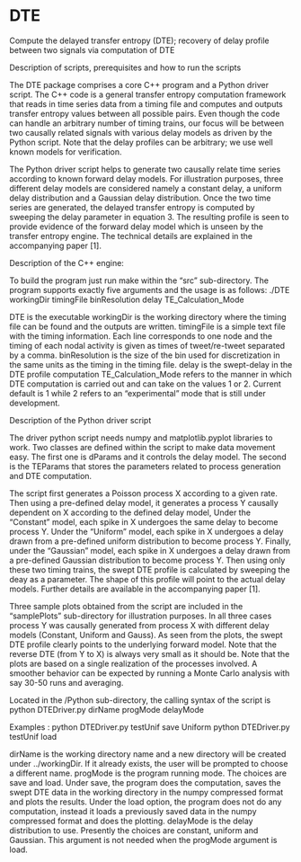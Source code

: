 # DTE
Compute the delayed transfer entropy (DTE); recovery of delay profile between two signals via computation of DTE

Description of scripts, prerequisites and  how to run the scripts


The DTE package comprises a core C++ program and a Python driver script. The C++ code is a general transfer entropy computation framework that reads in  time series data from a timing file and computes and outputs  transfer entropy values between all possible pairs. Even though the code can handle an arbitrary number of timing trains, our focus will be between two causally related signals with various delay models as driven by the Python script. Note that the delay profiles can be arbitrary; we use well known models for verification. 

The Python driver script helps to generate two causally relate time series according to known forward delay models. For illustration purposes, three different delay models are considered namely a constant delay, a uniform delay distribution and a Gaussian delay distribution. Once the two time series are generated, the delayed transfer entropy is computed by sweeping the delay parameter in equation 3. The resulting profile is seen to provide evidence of the forward delay model which is unseen by the transfer entropy engine. The technical details are explained in the accompanying paper [1].

Description of the C++ engine:


To build the program just run make within the “src” sub-directory. The program supports exactly five arguments and the usage is as follows:
./DTE workingDir timingFile binResolution delay TE_Calculation_Mode

DTE is the executable
workingDir is the working directory where the timing file can be found and the outputs are written.
timingFile is a simple text file with the timing information. Each line corresponds to one node and the timing of each nodal activity is given as times of tweet/re-tweet separated by a comma.
binResolution is the size of the bin used for discretization in the same units as the timing in the timing file.
delay is the swept-delay in the DTE profile computation 
TE_Calculation_Mode refers to the manner in which DTE computation is carried out and can take on the values 1 or 2. Current default is 1 while 2 refers to an “experimental” mode that is still under development.


Description of the Python driver script

The driver python script needs numpy and matplotlib.pyplot libraries to work. Two classes are defined within the script to make data movement easy. The first one is dParams and it controls the delay model. The second is the TEParams that stores the parameters related to process generation and DTE computation. 
	
  The script first generates a Poisson process X according to a given rate. Then using a pre-defined delay model, it generates a process Y causally dependent on X according to the defined delay model, Under the “Constant” model, each spike in X undergoes the same delay to become process Y. Under the “Uniform” model, each spike in X undergoes a delay drawn from a pre-defined uniform distribution to become process Y. Finally, under the “Gaussian” model, each spike in X undergoes a delay drawn from a pre-defined Gaussian distribution to become process Y. Then using only these two timing trains, the swept DTE profile is calculated by sweeping the deay as a parameter.  The shape of this profile will point to the actual delay models. Further details are available in the accompanying paper [1]. 

Three sample plots obtained from the script are included in the “samplePlots” sub-directory for illustration purposes. In all three cases process Y was causally generated from process X with different delay models (Constant, Uniform and Gauss). As seen from the plots, the swept DTE profile clearly points to the underlying forward model. Note that the reverse DTE (from Y to X) is always very small as it should be. Note that the plots are based on a single realization of the processes involved. A smoother behavior can be expected by running a Monte Carlo analysis with say 30-50 runs and averaging. 

Located in the /Python sub-directory, the calling syntax of the script is 
python DTEDriver.py dirName progMode delayMode

Examples : 
python DTEDriver.py testUnif save Uniform
python DTEDriver.py testUnif load

dirName is the working directory name and a new directory will be created under ../workingDir. If it already exists, the user will be prompted to choose a different name.
progMode is the program running mode. The choices are save and load. Under save, the program does the computation, saves the swept DTE data in the working directory in the numpy compressed format and plots the results. Under the load option, the program does not do any computation, instead it loads a previously saved data in the numpy compressed format and does the plotting.
delayMode is the delay distribution to use. Presently the choices are constant, uniform and Gaussian. This argument is not needed when the progMode argument is load.
